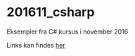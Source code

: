 # 201611_csharp
Eksempler fra C# kursus i november 2016

Links kan findes [her](http://l.cronberg.dk/publiclinks.aspx?tags=michell,grcsharp,201611csharp&text=Om%20Michell,C%23,Diverse&header=Grundl%C3%A6ggende%20C%23&message=Diverse%20links%20relateret%20til%20kurset)
